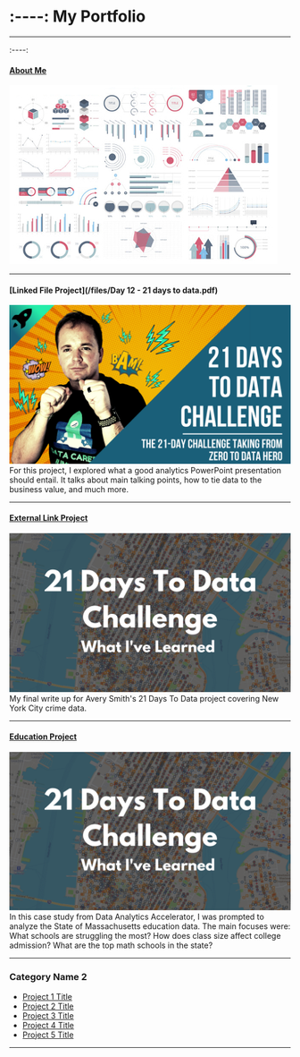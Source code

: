 
# :----: My Portfolio

---

:----:
#### [About Me](AboutMe.md)
<img src="images/dummy_thumbnail.jpg?raw=true"/>


---
#### [Linked File Project](/files/Day 12 - 21 days to data.pdf)
<img src="images/21 Days To Data Challenge.png?raw=true"/>
For this project, I explored what a good analytics PowerPoint presentation should entail. It talks about main talking points, how to tie data to the business value, and much more. 

---
#### [External Link Project](https://www.linkedin.com/pulse/what-i-learned-21-days-data-avery-smith)
[<img src="images/21 Days To Data Challenge What I've Learned Cover.png?raw=true"/>](https://www.linkedin.com/pulse/what-i-learned-21-days-data-avery-smith)
My final write up for Avery Smith's 21 Days To Data project covering New York City crime data. 


---
#### [Education Project](https://www.linkedin.com/pulse/massachusetts-education-analysis-samantha-paul/)
[<img src="images/21 Days To Data Challenge What I've Learned Cover.png?raw=true"/>](https://www.linkedin.com/pulse/what-i-learned-21-days-data-avery-smith)
In this case study from Data Analytics Accelerator, I was prompted to analyze the State of Massachusetts education data. The main focuses were:
What schools are struggling the most?
How does class size affect college admission?
What are the top math schools in the state? 

---

### Category Name 2

- [Project 1 Title](http://example.com/)
- [Project 2 Title](http://example.com/)
- [Project 3 Title](http://example.com/)
- [Project 4 Title](http://example.com/)
- [Project 5 Title](http://example.com/)

---




